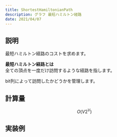 ```yaml
---
title: ShortestHamiltonianPath
description: グラフ 最短ハミルトン経路
date: 2021/04/07
---
```


## 説明
最短ハミルトン経路のコストを求めます。

**最短ハミルトン経路とは**  
全ての頂点を一度だけ訪問するような経路を指します。

bit列によって訪問したかどうかを管理します。

## 計算量
$$
O(V2^V)
$$

## 実装例

```cpp import=/assets/Library/graph/shortesthamiltonianpath.cpp
```
